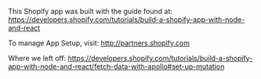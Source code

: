This Shopify app was built with the guide found at: 
https://developers.shopify.com/tutorials/build-a-shopify-app-with-node-and-react

To manage App Setup, visit: 
http://partners.shopify.com

Where we left off:
https://developers.shopify.com/tutorials/build-a-shopify-app-with-node-and-react/fetch-data-with-apollo#set-up-mutation